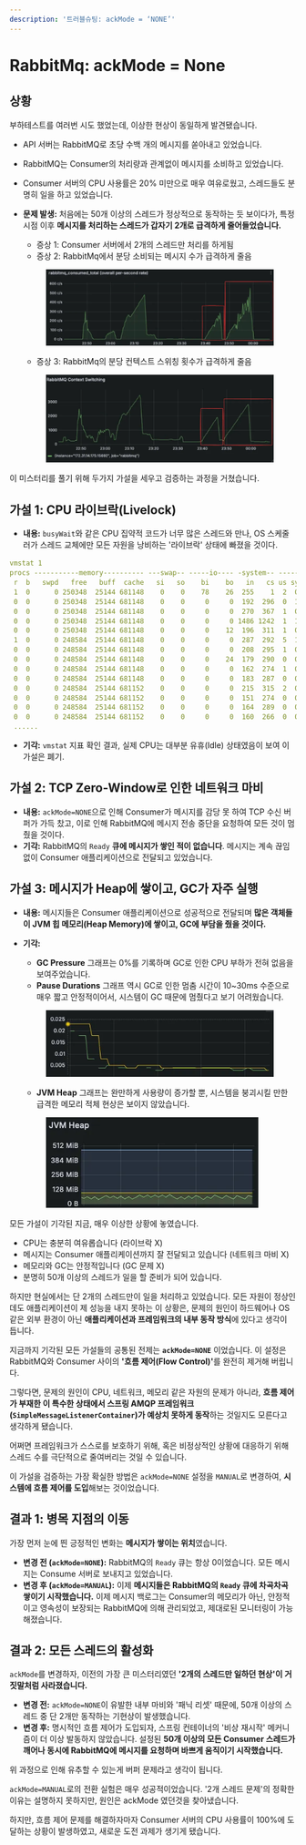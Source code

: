 ```yaml
---
description: '트러블슈팅: ackMode = ‘NONE’'
---
```


# RabbitMq: ackMode = None

## 상황

부하테스트를 여러번 시도 했었는데, 이상한 현상이 동일하게 발견됐습니다.

* API 서버는 RabbitMQ로 초당 수백 개의 메시지를 쏟아내고 있었습니다.
* RabbitMQ는 Consumer의 처리량과 관계없이 메시지를 소비하고 있었습니다.
* Consumer 서버의 CPU 사용률은 20% 미만으로 매우 여유로웠고, 스레드들도 분명히 일을 하고 있었습니다.
*   **문제 발생:** 처음에는 50개 이상의 스레드가 정상적으로 동작하는 듯 보이다가, 특정 시점 이후 **메시지를 처리하는 스레드가 갑자기 2개로 급격하게 줄어들었습니다.**

    * 증상 1: Consumer 서버에서 2개의 스레드만 처리를 하게됨
    * 증상 2: RabbitMq에서 분당 소비되는 메시지 수가 급격하게 줄음

    <figure><img src="../../../.gitbook/assets/image (427).png" alt=""><figcaption></figcaption></figure>

    * 증상 3: RabbitMq의 분당 컨텍스트 스위칭 횟수가 급격하게 줄음

    <figure><img src="../../../.gitbook/assets/image (428).png" alt=""><figcaption></figcaption></figure>

이 미스터리를 풀기 위해 두가지 가설을 세우고 검증하는 과정을 거쳤습니다.



## **가설 1: CPU 라이브락(Livelock)**

* **내용:** `busyWait`와 같은 CPU 집약적 코드가 너무 많은 스레드와 만나, OS 스케줄러가 스레드 교체에만 모든 자원을 낭비하는 '라이브락' 상태에 빠졌을 것이다.

```yaml
vmstat 1
procs -----------memory---------- ---swap-- -----io---- -system-- -------cpu-------
 r  b   swpd   free   buff  cache   si   so    bi    bo   in   cs us sy id wa st gu
 1  0      0 250348  25144 681148    0    0    78    26  255    1  2  0 98  0  0  0
 0  0      0 250348  25144 681148    0    0     0     0  192  296  0  1 100  0  0  0
 0  0      0 250348  25144 681148    0    0     0     0  270  367  1  0 99  0  0  0
 0  0      0 250348  25144 681148    0    0     0     0 1486 1242  1  1 98  0  1  0
 0  0      0 250348  25144 681148    0    0     0    12  196  311  1  0 100  0  0  0
 1  0      0 248584  25144 681148    0    0     0     0  287  292  5  1 95  0  0  0
 0  0      0 248584  25144 681148    0    0     0     0  208  295  1  0 99  0  0  0
 0  0      0 248584  25144 681148    0    0     0    24  179  290  0  0 100  0  0  0
 0  0      0 248584  25144 681148    0    0     0     0  162  274  1  0 100  0  0  0
 0  0      0 248584  25144 681148    0    0     0     0  183  287  0  0 100  0  0  0
 0  0      0 248584  25144 681152    0    0     0     0  215  315  2  0 98  0  0  0
 0  0      0 248584  25144 681152    0    0     0     0  151  274  0  0 100  0  0  0
 0  0      0 248584  25144 681152    0    0     0     0  164  289  0  0 99  0  0  0
 0  0      0 248584  25144 681152    0    0     0     0  160  266  0  0 100  0  0  0
 ......
```

* **기각:** `vmstat` 지표 확인 결과, 실제 CPU는 대부분 유휴(Idle) 상태였음이 보여 이 가설은 폐기.



## **가설 2: TCP Zero-Window로 인한 네트워크 마비**

* **내용:** `ackMode=NONE`으로 인해 Consumer가 메시지를 감당 못 하여 TCP 수신 버퍼가 가득 찼고, 이로 인해 RabbitMQ에 메시지 전송 중단을 요청하여 모든 것이 멈췄을 것이다.
* **기각:** RabbitMQ의 `Ready` **큐에 메시지가 쌓인 적이 없습니다**. 메시지는 계속 끊임없이 Consumer 애플리케이션으로 전달되고 있었습니다.



## **가설 3: 메시지가 Heap에 쌓이고, GC가 자주 실행**

* **내용:** 메시지들은 Consumer 애플리케이션으로 성공적으로 전달되며 **많은 객체들이 JVM 힙 메모리(Heap Memory)에 쌓이고, GC에 부담을 줬을 것이다.**
*   **기각:**

    * **GC Pressure** 그래프는 0%를 기록하며 GC로 인한 CPU 부하가 전혀 없음을 보여주었습니다.
    * **Pause Durations** 그래프 역시 GC로 인한 멈춤 시간이 10\~30ms 수준으로 매우 짧고 안정적이어서, 시스템이 GC 때문에 멈췄다고 보기 어려웠습니다.

    <figure><img src="../../../.gitbook/assets/image (429).png" alt=""><figcaption></figcaption></figure>

    * **JVM Heap** 그래프는 완만하게 사용량이 증가할 뿐, 시스템을 붕괴시킬 만한 급격한 메모리 적체 현상은 보이지 않았습니다.

    <figure><img src="../../../.gitbook/assets/image (430).png" alt=""><figcaption></figcaption></figure>



모든 가설이 기각된 지금, 매우 이상한 상황에 놓였습니다.

* CPU는 충분히 여유롭습니다 (라이브락 X)
* 메시지는 Consumer 애플리케이션까지 잘 전달되고 있습니다 (네트워크 마비 X)
* 메모리와 GC는 안정적입니다 (GC 문제 X)
* 분명히 50개 이상의 스레드가 일을 할 준비가 되어 있습니다.

하지만 현실에서는 단 2개의 스레드만이 일을 처리하고 있었습니다. 모든 자원이 정상인데도 애플리케이션이 제 성능을 내지 못하는 이 상황은, 문제의 원인이 하드웨어나 OS 같은 외부 환경이 아닌 **애플리케이션과 프레임워크의 내부 동작 방식**에 있다고 생각이 듭니다.

지금까지 기각된 모든 가설들의 공통된 전제는 **`ackMode=NONE`** 이었습니다. 이 설정은 RabbitMQ와 Consumer 사이의 **'흐름 제어(Flow Control)'**&#xB97C; 완전히 제거해 버립니다.

그렇다면, 문제의 원인이 CPU, 네트워크, 메모리 같은 자원의 문제가 아니라, **흐름 제어가 부재한 이 특수한 상태에서 스프링 AMQP 프레임워크(`SimpleMessageListenerContainer`)가 예상치 못하게 동작**하는 것일지도 모른다고 생각하게 됐습니다.

어쩌면 프레임워크가 스스로를 보호하기 위해, 혹은 비정상적인 상황에 대응하기 위해 스레드 수를 극단적으로 줄여버리는 것일 수 있습니다.

이 가설을 검증하는 가장 확실한 방법은 `ackMode=NONE` 설정을 `MANUAL`로 변경하여, **시스템에 흐름 제어를 도입**해보는 것이었습니다.



## **결과 1: 병목 지점의 이동**

가장 먼저 눈에 띈 긍정적인 변화는 **메시지가 쌓이는 위치**였습니다.

* **변경 전 (`ackMode=NONE`):** RabbitMQ의 `Ready` 큐는 항상 0이었습니다. 모든 메시지는 Consume 서버로 보내지고 있었습니다.
* **변경 후 (`ackMode=MANUAL`):** 이제 **메시지들은 RabbitMQ의 `Ready` 큐에 차곡차곡 쌓이기 시작했습니다.** 이제 메시지 백로그는 Consumer의 메모리가 아닌, 안정적이고 영속성이 보장되는 RabbitMQ에 의해 관리되었고, 제대로된 모니터링이 가능해졌습니다.

## **결과 2: 모든 스레드의 활성화**

`ackMode`를 변경하자, 이전의 가장 큰 미스터리였던 **'2개의 스레드만 일하던 현상'이 거짓말처럼 사라졌습니다.**

* **변경 전:** `ackMode=NONE`이 유발한 내부 마비와 '패닉 리셋' 때문에, 50개 이상의 스레드 중 단 2개만 동작하는 기현상이 발생했습니다.
* **변경 후:** 명시적인 흐름 제어가 도입되자, 스프링 컨테이너의 '비상 재시작' 메커니즘이 더 이상 발동하지 않았습니다. 설정된 **50개 이상의 모든 Consumer 스레드가 깨어나 동시에 RabbitMQ에 메시지를 요청하며 바쁘게 움직이기 시작했습니다.**

위 과정으로 인해 유추할 수 있는게 버퍼 문제라고 생각이 됩니다.



`ackMode=MANUAL`로의 전환 실험은 매우 성공적이었습니다. '2개 스레드 문제'의 정확한 이유는 설명하지 못하지만, 원인은 ackMode 였던것을 찾아냈습니다.

하지만, 흐름 제어 문제를 해결하자마자 Consumer 서버의 CPU 사용률이 100%에 도달하는 상황이 발생하였고, 새로운 도전 과제가 생기게 됐습니다.
